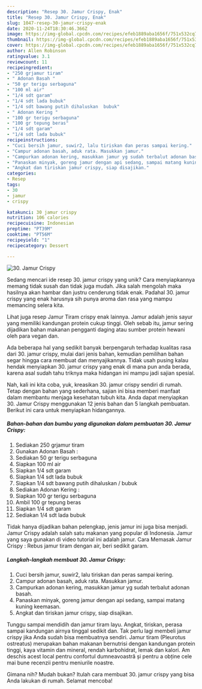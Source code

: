 ```yaml
---
description: "Resep 30. Jamur Crispy, Enak"
title: "Resep 30. Jamur Crispy, Enak"
slug: 1047-resep-30-jamur-crispy-enak
date: 2020-11-24T18:30:46.366Z
image: https://img-global.cpcdn.com/recipes/efeb1889aba1656f/751x532cq70/30-jamur-crispy-foto-resep-utama.jpg
thumbnail: https://img-global.cpcdn.com/recipes/efeb1889aba1656f/751x532cq70/30-jamur-crispy-foto-resep-utama.jpg
cover: https://img-global.cpcdn.com/recipes/efeb1889aba1656f/751x532cq70/30-jamur-crispy-foto-resep-utama.jpg
author: Allen Robinson
ratingvalue: 3.1
reviewcount: 11
recipeingredient:
- "250 grjamur tiram"
- " Adonan Basah "
- "50 gr terigu serbaguna"
- "100 ml air"
- "1/4 sdt garam"
- "1/4 sdt lada bubuk"
- "1/4 sdt bawang putih dihaluskan  bubuk"
- " Adonan Kering "
- "100 gr terigu serbaguna"
- "100 gr tepung beras"
- "1/4 sdt garam"
- "1/4 sdt lada bubuk"
recipeinstructions:
- "Cuci bersih jamur, suwir2, lalu tiriskan dan peras sampai kering."
- "Campur adonan basah, aduk rata. Masukkan jamur."
- "Campurkan adonan kering, masukkan jamur yg sudah terbalut adonan basah."
- "Panaskan minyak, goreng jamur dengan api sedang, sampai matang kuning keemasan."
- "Angkat dan tiriskan jamur crispy, siap disajikan."
categories:
- Resep
tags:
- 30
- jamur
- crispy

katakunci: 30 jamur crispy 
nutrition: 106 calories
recipecuisine: Indonesian
preptime: "PT39M"
cooktime: "PT56M"
recipeyield: "1"
recipecategory: Dessert

---
```



![30. Jamur Crispy](https://img-global.cpcdn.com/recipes/efeb1889aba1656f/751x532cq70/30-jamur-crispy-foto-resep-utama.jpg)

Sedang mencari ide resep 30. jamur crispy yang unik? Cara menyiapkannya memang tidak susah dan tidak juga mudah. Jika salah mengolah maka hasilnya akan hambar dan justru cenderung tidak enak. Padahal 30. jamur crispy yang enak harusnya sih punya aroma dan rasa yang mampu memancing selera kita.

Lihat juga resep Jamur Tiram crispy enak lainnya. Jamur adalah jenis sayur yang memiliki kandungan protein cukup tinggi. Oleh sebab itu, jamur sering dijadikan bahan makanan pengganti daging atau sumber protein hewani oleh para vegan dan.

Ada beberapa hal yang sedikit banyak berpengaruh terhadap kualitas rasa dari 30. jamur crispy, mulai dari jenis bahan, kemudian pemilihan bahan segar hingga cara membuat dan menyajikannya. Tidak usah pusing kalau hendak menyiapkan 30. jamur crispy yang enak di mana pun anda berada, karena asal sudah tahu triknya maka hidangan ini mampu jadi sajian spesial.


Nah, kali ini kita coba, yuk, kreasikan 30. jamur crispy sendiri di rumah. Tetap dengan bahan yang sederhana, sajian ini bisa memberi manfaat dalam membantu menjaga kesehatan tubuh kita. Anda dapat menyiapkan 30. Jamur Crispy menggunakan 12 jenis bahan dan 5 langkah pembuatan. Berikut ini cara untuk menyiapkan hidangannya.

<!--inarticleads1-->

##### Bahan-bahan dan bumbu yang digunakan dalam pembuatan 30. Jamur Crispy:

1. Sediakan 250 grjamur tiram
1. Gunakan  Adonan Basah :
1. Sediakan 50 gr terigu serbaguna
1. Siapkan 100 ml air
1. Siapkan 1/4 sdt garam
1. Siapkan 1/4 sdt lada bubuk
1. Siapkan 1/4 sdt bawang putih dihaluskan / bubuk
1. Sediakan  Adonan Kering :
1. Siapkan 100 gr terigu serbaguna
1. Ambil 100 gr tepung beras
1. Siapkan 1/4 sdt garam
1. Sediakan 1/4 sdt lada bubuk


Tidak hanya dijadikan bahan pelengkap, jenis jamur ini juga bisa menjadi. Jamur Crispy adalah salah satu makanan yang popular di Indonesia. Jamur yang saya gunakan di video tutorial ini adalah jamur. Cara Memasak Jamur Crispy : Rebus jamur tiram dengan air, beri sedikit garam. 

<!--inarticleads2-->

##### Langkah-langkah membuat 30. Jamur Crispy:

1. Cuci bersih jamur, suwir2, lalu tiriskan dan peras sampai kering.
1. Campur adonan basah, aduk rata. Masukkan jamur.
1. Campurkan adonan kering, masukkan jamur yg sudah terbalut adonan basah.
1. Panaskan minyak, goreng jamur dengan api sedang, sampai matang kuning keemasan.
1. Angkat dan tiriskan jamur crispy, siap disajikan.


Tunggu sampai mendidih dan jamur tiram layu. Angkat, tiriskan, perasa sampai kandungan airnya tinggal sedikit dan. Tak perlu lagi membeli jamur crispy jika Anda sudah bisa membuatnya sendiri. Jamur tiram (Pleurotus ostreatus) merupakan bahan makanan bernutrisi dengan kandungan protein tinggi, kaya vitamin dan mineral, rendah karbohidrat, lemak dan kalori. Am deschis acest local pentru confortul dumneavoastră și pentru a obține cele mai bune recenzii pentru meniurile noastre. 

Gimana nih? Mudah bukan? Itulah cara membuat 30. jamur crispy yang bisa Anda lakukan di rumah. Selamat mencoba!
